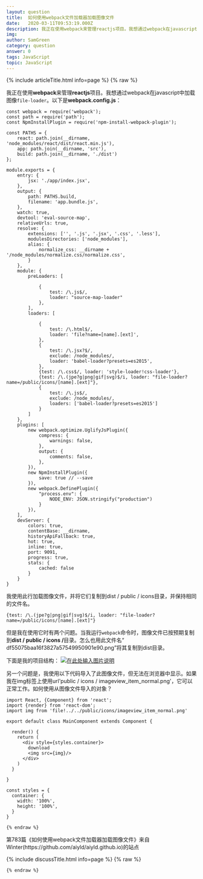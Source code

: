 ```yaml
---
layout: question
title:  如何使用webpack文件加载器加载图像文件
date:   2020-03-11T09:53:19.000Z
description: 我正在使用webpack来管理reactjs项目。我想通过webpack在javascript中加载图像file-loader。以下是webpack.co...
img: 
author: SamGreen
category: question
answer: 0
tags: JavaScript
topic: JavaScript
---
```

<div class="article-root">
  <div class="article">
    {% include articleTitle.html info=page %}
    {% raw %}
    <div class="article-content"><p><font style="vertical-align: inherit;"><font style="vertical-align: inherit;">我正在使用</font></font><strong><font style="vertical-align: inherit;"><font style="vertical-align: inherit;">webpack</font></font></strong><font style="vertical-align: inherit;"><font style="vertical-align: inherit;">来管理</font></font><strong><font style="vertical-align: inherit;"><font style="vertical-align: inherit;">reactjs</font></font></strong><font style="vertical-align: inherit;"><font style="vertical-align: inherit;">项目。</font><font style="vertical-align: inherit;">我想通过webpack在javascript中加载图像</font></font><code>file-loader</code><font style="vertical-align: inherit;"><font style="vertical-align: inherit;">。</font><font style="vertical-align: inherit;">以下是</font></font><strong><font style="vertical-align: inherit;"><font style="vertical-align: inherit;">webpack.config.js</font></font></strong><font style="vertical-align: inherit;"><font style="vertical-align: inherit;">：</font></font></p>

<pre><code>const webpack = require('webpack');<font></font>
const path = require('path');<font></font>
const NpmInstallPlugin = require('npm-install-webpack-plugin');<font></font>
<font></font>
const PATHS = {<font></font>
    react: path.join(__dirname, 'node_modules/react/dist/react.min.js'),<font></font>
    app: path.join(__dirname, 'src'),<font></font>
    build: path.join(__dirname, './dist')<font></font>
};<font></font>
<font></font>
module.exports = {<font></font>
    entry: {<font></font>
        jsx: './app/index.jsx',<font></font>
    },<font></font>
    output: {<font></font>
        path: PATHS.build,<font></font>
        filename: 'app.bundle.js',<font></font>
    },<font></font>
    watch: true,<font></font>
    devtool: 'eval-source-map',<font></font>
    relativeUrls: true,<font></font>
    resolve: {<font></font>
        extensions: ['', '.js', '.jsx', '.css', '.less'],<font></font>
        modulesDirectories: ['node_modules'],<font></font>
        alias: {<font></font>
            normalize_css: __dirname + '/node_modules/normalize.css/normalize.css',<font></font>
        }<font></font>
    },<font></font>
    module: {<font></font>
        preLoaders: [<font></font>
<font></font>
            {<font></font>
                test: /\.js$/,<font></font>
                loader: "source-map-loader"<font></font>
            },<font></font>
        ],<font></font>
        loaders: [<font></font>
<font></font>
            {<font></font>
                test: /\.html$/,<font></font>
                loader: 'file?name=[name].[ext]',<font></font>
            },<font></font>
            {<font></font>
                test: /\.jsx?$/,<font></font>
                exclude: /node_modules/,<font></font>
                loader: 'babel-loader?presets=es2015',<font></font>
            },<font></font>
            {test: /\.css$/, loader: 'style-loader!css-loader'},<font></font>
            {test: /\.(jpe?g|png|gif|svg)$/i, loader: "file-loader?name=/public/icons/[name].[ext]"},<font></font>
            {<font></font>
                test: /\.js$/,<font></font>
                exclude: /node_modules/,<font></font>
                loaders: ['babel-loader?presets=es2015']<font></font>
            }<font></font>
        ]<font></font>
    },<font></font>
    plugins: [<font></font>
        new webpack.optimize.UglifyJsPlugin({<font></font>
            compress: {<font></font>
                warnings: false,<font></font>
            },<font></font>
            output: {<font></font>
                comments: false,<font></font>
            },<font></font>
        }),<font></font>
        new NpmInstallPlugin({<font></font>
            save: true // --save<font></font>
        }),<font></font>
        new webpack.DefinePlugin({<font></font>
            "process.env": {<font></font>
                NODE_ENV: JSON.stringify("production")<font></font>
            }<font></font>
        }),<font></font>
    ],<font></font>
    devServer: {<font></font>
        colors: true,<font></font>
        contentBase: __dirname,<font></font>
        historyApiFallback: true,<font></font>
        hot: true,<font></font>
        inline: true,<font></font>
        port: 9091,<font></font>
        progress: true,<font></font>
        stats: {<font></font>
            cached: false<font></font>
        }<font></font>
    }<font></font>
}<font></font>
</code></pre>

<p><font style="vertical-align: inherit;"><font style="vertical-align: inherit;">我使用此行加载图像文件，并将它们复制到dist / public / icons目录，并保持相同的文件名。</font></font></p>

<pre><code>{test: /\.(jpe?g|png|gif|svg)$/i, loader: "file-loader?name=/public/icons/[name].[ext]"}
</code></pre>

<p><font style="vertical-align: inherit;"><font style="vertical-align: inherit;">但是我在使用它时有两个问题。</font><font style="vertical-align: inherit;">当我运行</font></font><code>webpack</code><font style="vertical-align: inherit;"><font style="vertical-align: inherit;">命令时，图像文件已</font><font style="vertical-align: inherit;">按预期</font><font style="vertical-align: inherit;">复制到</font></font><strong><font style="vertical-align: inherit;"><font style="vertical-align: inherit;">dist / public / icons /</font></font></strong><font style="vertical-align: inherit;"><font style="vertical-align: inherit;">目录。</font><font style="vertical-align: inherit;">怎么也用此文件名“ df55075baa16f3827a57549950901e90.png”将其复制到dist目录。</font></font></p>

<p><font style="vertical-align: inherit;"><font style="vertical-align: inherit;">下面是我的项目结构：
</font></font><a href="https://www.samyoc.com//uploads/users/9654/images/thumbnails/1583920398581.png" data-src="https://www.samyoc.com//uploads/users/9654/images/1583920398581.png" rel="noreferrer"><img src="https://i.stack.imgur.com/cKom9.png" alt="在此处输入图片说明"></a></p>

<p><font style="vertical-align: inherit;"><font style="vertical-align: inherit;">另一个问题是，我使用以下代码导入了此图像文件，但无法在浏览器中显示。</font><font style="vertical-align: inherit;">如果我在img标签上使用url'public / icons / imageview_item_normal.png'，它可以正常工作。</font><font style="vertical-align: inherit;">如何使用从图像文件导入的对象？</font></font></p>

<pre><code>import React, {Component} from 'react';<font></font>
import {render} from 'react-dom';<font></font>
import img from 'file!../../public/icons/imageview_item_normal.png'<font></font>
<font></font>
export default class MainComponent extends Component {<font></font>
<font></font>
  render() {<font></font>
    return (<font></font>
      &lt;div style={styles.container}&gt;<font></font>
        download<font></font>
        &lt;img src={img}/&gt;<font></font>
      &lt;/div&gt;<font></font>
    )<font></font>
  }<font></font>
<font></font>
}<font></font>
<font></font>
const styles = {<font></font>
  container: {<font></font>
    width: '100%',<font></font>
    height: '100%',<font></font>
  }<font></font>
}<font></font>
</code></pre></div>
    {% endraw %}
  </div>
  <p class="winter_mark">第783篇《如何使用webpack文件加载器加载图像文件》来自Winter(https://github.com/aiyld/aiyld.github.io)的站点</p>
  <div class="discuss-wrapper">
    {% include discussTitle.html info=page %}
    {% raw %}
    
    {% endraw %}
  </div>
<div>
